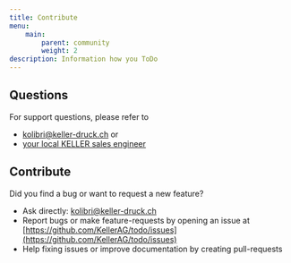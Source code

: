 ```yaml
---
title: Contribute
menu:
    main:
        parent: community
        weight: 2
description: Information how you ToDo
---
```


## Questions
For support questions, please refer to 
* <kolibri@keller-druck.ch> 
or
* [your local KELLER sales engineer](http://www.keller-druck.ch/home_e/addr_e.asp)

## Contribute
Did you find a bug or want to request a new feature?
* Ask directly: <kolibri@keller-druck.ch>
* Report bugs or make feature-requests by opening an issue at [https://github.com/KellerAG/todo/issues](https://github.com/KellerAG/todo/issues)
* Help fixing issues or improve documentation by creating pull-requests